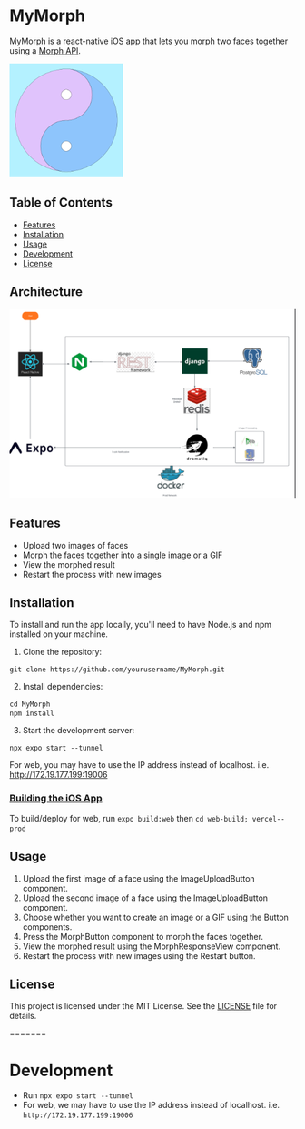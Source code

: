 # MyMorph

MyMorph is a react-native iOS app that lets you morph two faces together using a [Morph API](https://github.com/osamja/ImageMorpher).

<!-- Link to mymorph-iOS/assets/adaptive-icon.png -->
<img src="assets/adaptive-icon.png" width="200" height="200" />

## Table of Contents

- [Features](#features)
- [Installation](#installation)
- [Usage](#usage)
- [Development](#development)
- [License](#license)

## Architecture
![MyMorph Architecture](docs/architecture.PNG) 

## Features

- Upload two images of faces
- Morph the faces together into a single image or a GIF
- View the morphed result
- Restart the process with new images

## Installation

To install and run the app locally, you'll need to have Node.js and npm installed on your machine.

1. Clone the repository: 

```
git clone https://github.com/yourusername/MyMorph.git
```

2. Install dependencies: 
```
cd MyMorph
npm install
```

3. Start the development server:
```
npx expo start --tunnel
```

For web, you may have to use the IP address instead of localhost. i.e. http://172.19.177.199:19006


### [Building the iOS App](https://github.com/osamja/imagemorpher-mobile/issues/25)

To build/deploy for web, run `expo build:web` then `cd web-build; vercel--prod`


## Usage

1. Upload the first image of a face using the ImageUploadButton component.
2. Upload the second image of a face using the ImageUploadButton component.
3. Choose whether you want to create an image or a GIF using the Button components.
4. Press the MorphButton component to morph the faces together.
5. View the morphed result using the MorphResponseView component.
6. Restart the process with new images using the Restart button.

## License

This project is licensed under the MIT License. See the [LICENSE](LICENSE) file for details.

=======
# Development
* Run `npx expo start --tunnel`
* For web, we may have to use the IP address instead of localhost. i.e. `http://172.19.177.199:19006`
